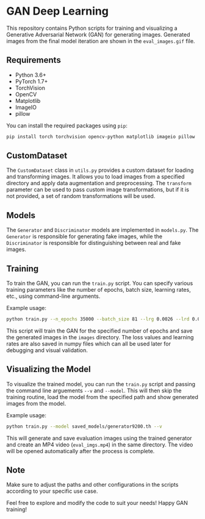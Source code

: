 # GAN Deep Learning

This repository contains Python scripts for training and visualizing a Generative Adversarial Network (GAN) for generating images. Generated images from the final model iteration are shown in the `eval_images.gif` file. 

## Requirements
- Python 3.6+
- PyTorch 1.7+
- TorchVision
- OpenCV
- Matplotlib
- ImageIO
- pillow

You can install the required packages using `pip`:
```bash
pip install torch torchvision opencv-python matplotlib imageio pillow
```

## CustomDataset

The `CustomDataset` class in `utils.py` provides a custom dataset for loading and transforming images. It allows you to load images from a specified directory and apply data augmentation and preprocessing. The `transform` parameter can be used to pass custom image transformations, but if it is not provided, a set of random transformations will be used.

## Models

The `Generator` and `Discriminator` models are implemented in `models.py`. The `Generator` is responsible for generating fake images, while the `Discriminator` is responsible for distinguishing between real and fake images.

## Training

To train the GAN, you can run the `train.py` script. You can specify various training parameters like the number of epochs, batch size, learning rates, etc., using command-line arguments.

Example usage:
```bash
python train.py --n_epochs 35000 --batch_size 81 --lrg 0.0026 --lrd 0.0008 --b1 0.5 --b2 0.999 --latent_dim 100 --img_size 96 128 --channels 1 --sample_interval 10 --dir images
```

This script will train the GAN for the specified number of epochs and save the generated images in the `images` directory. The loss values and learning rates are also saved in numpy files which can all be used later for debugging and visual validation.

## Visualizing the Model

To visualize the trained model, you can run the `train.py` script and passing the command line arguements `--v` and `--model`. This will then skip the training routine, load the model from the specified path and show generated images from the model.  

Example usage:
```bash
python train.py --model saved_models/generator9200.th --v 
```

This will generate and save evaluation images using the trained generator and create an MP4 video (`eval_imgs.mp4`) in the same directory. The video will be opened automatically after the process is complete.

## Note
Make sure to adjust the paths and other configurations in the scripts according to your specific use case.

Feel free to explore and modify the code to suit your needs! Happy GAN training!